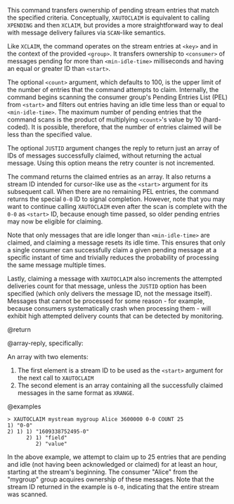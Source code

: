This command transfers ownership of pending stream entries that match the
specified criteria. Conceptually, `XAUTOCLAIM` is equivalent to calling
`XPENDING` and then `XCLAIM`, but provides a more straightforward way to deal
with message delivery failures via `SCAN`-like semantics.

Like `XCLAIM`, the command operates on the stream entries at `<key>` and in the
context of the provided `<group>`. It transfers ownership to `<consumer>` of
messages pending for more than `<min-idle-time>` milliseconds and having an
equal or greater ID than `<start>`.

The optional `<count>` argument, which defaults to 100, is the upper limit of
the number of entries that the command attempts to claim. Internally, the
command begins scanning the consumer group's Pending Entries List (PEL) from
`<start>` and filters out entries having an idle time less than or equal to
`<min-idle-time>`. The maximum number of pending entries that the command scans
is the product of multiplying `<count>`'s value by 10 (hard-coded). It is
possible, therefore, that the number of entries claimed will be less than the
specified value.

The optional `JUSTID` argument changes the reply to return just an array of IDs
of messages successfully claimed, without returning the actual message. Using
this option means the retry counter is not incremented.

The command returns the claimed entries as an array. It also returns a stream ID
intended for cursor-like use as the `<start>` argument for its subsequent call.
When there are no remaining PEL entries, the command returns the special `0-0`
ID to signal completion. However, note that you may want to continue calling
`XAUTOCLAIM` even after the scan is complete with the `0-0` as `<start>` ID,
because enough time passed, so older pending entries may now be eligible for
claiming.

Note that only messages that are idle longer than `<min-idle-time>` are claimed,
and claiming a message resets its idle time. This ensures that only a single
consumer can successfully claim a given pending message at a specific instant of
time and trivially reduces the probability of processing the same message
multiple times.

Lastly, claiming a message with `XAUTOCLAIM` also increments the attempted
deliveries count for that message, unless the `JUSTID` option has been specified
(which only delivers the message ID, not the message itself). Messages that
cannot be processed for some reason - for example, because consumers
systematically crash when processing them - will exhibit high attempted delivery
counts that can be detected by monitoring.

@return

@array-reply, specifically:

An array with two elements:

1. The first element is a stream ID to be used as the `<start>` argument for the
   next call to `XAUTOCLAIM`
2. The second element is an array containing all the successfully claimed
   messages in the same format as `XRANGE`.

@examples

```
> XAUTOCLAIM mystream mygroup Alice 3600000 0-0 COUNT 25
1) "0-0"
2) 1) 1) "1609338752495-0"
      2) 1) "field"
         2) "value"
```

In the above example, we attempt to claim up to 25 entries that are pending and
idle (not having been acknowledged or claimed) for at least an hour, starting at
the stream's beginning. The consumer "Alice" from the "mygroup" group acquires
ownership of these messages. Note that the stream ID returned in the example is
`0-0`, indicating that the entire stream was scanned.
